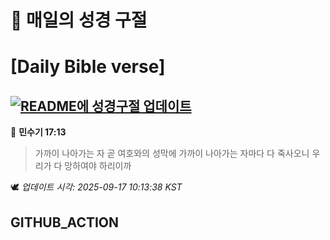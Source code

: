 # 🙏 매일의 성경 구절
# [Daily Bible verse]
## [![README에 성경구절 업데이트](https://github.com/DONGSUKA/first_test/actions/workflows/update-readme-bible.yml/badge.svg)](https://github.com/DONGSUKA/first_test/actions/workflows/update-readme-bible.yml)
<!-- START_BIBLE_VERSE -->
📖 **민수기 17:13**
> 가까이 나아가는 자 곧 여호와의 성막에 가까이 나아가는 자마다 다 죽사오니 우리가 다 망하여야 하리이까

🕊️ _업데이트 시각: 2025-09-17 10:13:38 KST_
  <!-- END_BIBLE_VERSE -->
## GITHUB_ACTION
